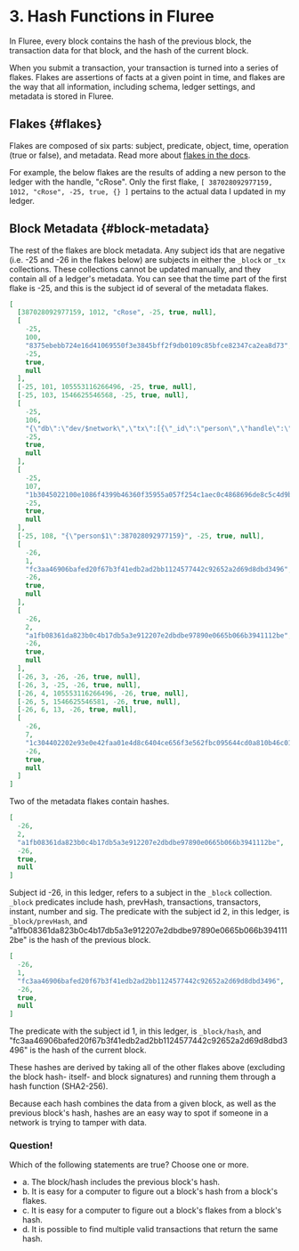 # 3. Hash Functions in Fluree

In Fluree, every block contains the hash of the previous block, the transaction data for that block, and the hash of the current block.

When you submit a transaction, your transaction is turned into a series of flakes. Flakes are assertions of facts at a given point in time, and flakes are the way that all information, including schema, ledger settings, and metadata is stored in Fluree.

## Flakes {#flakes}

Flakes are composed of six parts: subject, predicate, object, time, operation (true or false), and metadata. Read more about <a href="/docs/infrastructure/db-infrastructure#flakes" target="_blank">flakes in the docs</a>.

For example, the below flakes are the results of adding a new person to the ledger with the handle, "cRose". Only the first flake, `[ 387028092977159, 1012, "cRose", -25, true, {} ]` pertains to the actual data I updated in my ledger.

## Block Metadata {#block-metadata}

The rest of the flakes are block metadata. Any subject ids that are negative (i.e. -25 and -26 in the flakes below) are subjects in either the `_block` or `_tx` collections. These collections cannot be updated manually, and they contain all of a ledger's metadata. You can see that the time part of the first flake is -25, and this is the subject id of several of the metadata flakes.

```json
[
  [387028092977159, 1012, "cRose", -25, true, null],
  [
    -25,
    100,
    "8375ebebb724e16d41069550f3e3845bff2f9db0109c85bfce82347ca2ea8d73",
    -25,
    true,
    null
  ],
  [-25, 101, 105553116266496, -25, true, null],
  [-25, 103, 1546625546568, -25, true, null],
  [
    -25,
    106,
    "{\"db\":\"dev/$network\",\"tx\":[{\"_id\":\"person\",\"handle\":\"cRose\"}],\"nonce\":1546625546568,\"auth\":\"TfHsKYf5cVcBeSTAmxgqymLZu4i7d8yXRcG\",\"expire\":1546625576568}",
    -25,
    true,
    null
  ],
  [
    -25,
    107,
    "1b3045022100e1086f4399b46360f35955a057f254c1aec0c4868696de8c5c4d9b04ff8523ae0220328350a24075c3fa2ea1aaa32be88093378b9b7f7f5825040cbe58d303cf7b3a",
    -25,
    true,
    null
  ],
  [-25, 108, "{\"person$1\":387028092977159}", -25, true, null],
  [
    -26,
    1,
    "fc3aa46906bafed20f67b3f41edb2ad2bb1124577442c92652a2d69d8dbd3496",
    -26,
    true,
    null
  ],
  [
    -26,
    2,
    "a1fb08361da823b0c4b17db5a3e912207e2dbdbe97890e0665b066b3941112be",
    -26,
    true,
    null
  ],
  [-26, 3, -26, -26, true, null],
  [-26, 3, -25, -26, true, null],
  [-26, 4, 105553116266496, -26, true, null],
  [-26, 5, 1546625546581, -26, true, null],
  [-26, 6, 13, -26, true, null],
  [
    -26,
    7,
    "1c304402202e93e0e42faa01e4d8c6404ce656f3e562fbc095644cd0a810b46c0112e0c8280220494083304a0c9164ca2b1ffcdb8cf9a07ad233f6d9090df9b55906483046dd2a",
    -26,
    true,
    null
  ]
]
```

Two of the metadata flakes contain hashes.

```json
[
  -26,
  2,
  "a1fb08361da823b0c4b17db5a3e912207e2dbdbe97890e0665b066b3941112be",
  -26,
  true,
  null
]
```

Subject id -26, in this ledger, refers to a subject in the `_block` collection. `_block` predicates include hash, prevHash, transactions, transactors, instant, number and sig. The predicate with the subject id 2, in this ledger, is `_block/prevHash`, and "a1fb08361da823b0c4b17db5a3e912207e2dbdbe97890e0665b066b3941112be" is the hash of the previous block.

```json
[
  -26,
  1,
  "fc3aa46906bafed20f67b3f41edb2ad2bb1124577442c92652a2d69d8dbd3496",
  -26,
  true,
  null
]
```

The predicate with the subject id 1, in this ledger, is `_block/hash`, and "fc3aa46906bafed20f67b3f41edb2ad2bb1124577442c92652a2d69d8dbd3496" is the hash of the current block.

These hashes are derived by taking all of the other flakes above (excluding the block hash- itself- and block signatures) and running them through a hash function (SHA2-256).

Because each hash combines the data from a given block, as well as the previous block's hash, hashes are an easy way to spot if someone in a network is trying to tamper with data.

<div class="challenge">
<h3>Question!</h3>
<p>Which of the following statements are true? Choose one or more.</p>
<ul>
    <li>a. The block/hash includes the previous block's hash.</li>
    <li>b. It is easy for a computer to figure out a block's hash from a block's flakes.</li>
    <li>c. It is easy for a computer to figure out a block's flakes from a block's hash.</li>
    <li>d. It is possible to find multiple valid transactions that return the same hash. </li>
</ul>
</div>
